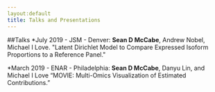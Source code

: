 ```yaml
---
layout:default
title: Talks and Presentations
---
```


##Talks 
*July 2019 - JSM - Denver: **Sean D McCabe**, Andrew Nobel, Michael I Love. "Latent Dirichlet Model to Compare Expressed Isoform Proportions to a Reference Panel." <br>

*March 2019 - ENAR - Philadelphia: **Sean D McCabe**, Danyu Lin, and Michael I Love “MOVIE: Multi-Omics Visualization of Estimated Contributions.” <br>
